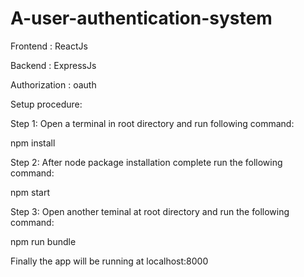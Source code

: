 # A-user-authentication-system
Frontend : ReactJs

Backend : ExpressJs

Authorization : oauth



Setup procedure:

Step 1:
Open a terminal in root directory and run following command:

npm install

Step 2:
After node package installation complete run the following command:

npm start

Step 3: 
Open another teminal at root directory and run the following command:

npm run bundle

Finally the app will be running at localhost:8000

